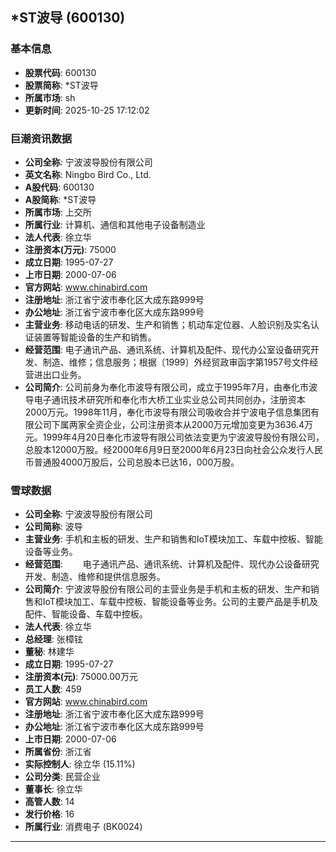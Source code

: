 ## *ST波导 (600130)

### 基本信息

- **股票代码**: 600130
- **股票简称**: *ST波导
- **所属市场**: sh
- **更新时间**: 2025-10-25 17:12:02

### 巨潮资讯数据

- **公司全称**: 宁波波导股份有限公司
- **英文名称**: Ningbo Bird Co., Ltd.
- **A股代码**: 600130
- **A股简称**: *ST波导
- **所属市场**: 上交所
- **所属行业**: 计算机、通信和其他电子设备制造业
- **法人代表**: 徐立华
- **注册资本(万元)**: 75000
- **成立日期**: 1995-07-27
- **上市日期**: 2000-07-06
- **官方网站**: www.chinabird.com
- **注册地址**: 浙江省宁波市奉化区大成东路999号
- **办公地址**: 浙江省宁波市奉化区大成东路999号
- **主营业务**: 移动电话的研发、生产和销售；机动车定位器、人脸识别及实名认证装置等智能设备的生产和销售。
- **经营范围**: 电子通讯产品、通讯系统、计算机及配件、现代办公室设备研究开发、制造、维修；信息服务；根据〔1999〕外经贸政审函字第1957号文件经营进出口业务。
- **公司简介**: 公司前身为奉化市波导有限公司，成立于1995年7月，由奉化市波导电子通讯技术研究所和奉化市大桥工业实业总公司共同创办，注册资本2000万元。1998年11月，奉化市波导有限公司吸收合并宁波电子信息集团有限公司下属两家全资企业，公司注册资本从2000万元增加变更为3636.4万元。1999年4月20日奉化市波导有限公司依法变更为宁波波导股份有限公司，总股本12000万股。经2000年6月9日至2000年6月23日向社会公众发行人民币普通股4000万股后，公司总股本已达16，000万股。

### 雪球数据

- **公司全称**: 宁波波导股份有限公司
- **公司简称**: 波导
- **主营业务**: 手机和主板的研发、生产和销售和IoT模块加工、车载中控板、智能设备等业务。
- **经营范围**: 　　电子通讯产品、通讯系统、计算机及配件、现代办公设备研究开发、制造、维修和提供信息服务。
- **公司简介**: 宁波波导股份有限公司的主营业务是手机和主板的研发、生产和销售和IoT模块加工、车载中控板、智能设备等业务。公司的主要产品是手机及配件、智能设备、车载中控板。
- **法人代表**: 徐立华
- **总经理**: 张樟铉
- **董秘**: 林建华
- **成立日期**: 1995-07-27
- **注册资本(元)**: 75000.00万元
- **员工人数**: 459
- **官方网站**: www.chinabird.com
- **注册地址**: 浙江省宁波市奉化区大成东路999号
- **办公地址**: 浙江省宁波市奉化区大成东路999号
- **上市日期**: 2000-07-06
- **所属省份**: 浙江省
- **实际控制人**: 徐立华 (15.11%)
- **公司分类**: 民营企业
- **董事长**: 徐立华
- **高管人数**: 14
- **发行价格**: 16
- **所属行业**: 消费电子 (BK0024)

---